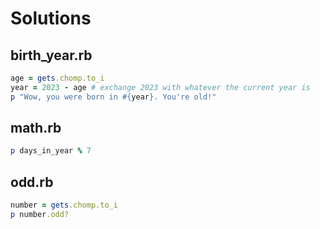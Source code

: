 # Solutions

## birth_year.rb

```ruby
age = gets.chomp.to_i
year = 2023 - age # exchange 2023 with whatever the current year is
p "Wow, you were born in #{year}. You're old!"
```

## math.rb

```ruby
p days_in_year % 7
```

## odd.rb

```ruby
number = gets.chomp.to_i
p number.odd?
```
